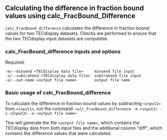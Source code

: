 ## Calculating the difference in fraction bound values using calc_FracBound_Difference

`calc_FracBound_difference` calculates the difference in fraction bound values for two TECdisplay datasets. Checks are performed to ensure that the two TECdisplay input datasets are compatible.

### calc_FracBound_difference inputs and options
  
Required:
```
-m/--minuend <TECdisplay data file>     minuend file input
-s/--subtrahend <TECdisplay data file>  subtrahend file input
-o/--out-name <output file name>        output file name
```

### Basic usage of calc_FracBound_difference

To calculate the difference in fraction bound values by subtracting `<input2>` from `<input1>`, run the command:
`calc_FracBound_difference -m <input1> -s <Input2> -o <output file name>`

This will generate the file `<output file name>`, which contains the TECdisplay data from both input files and the additional column "diff", which contains the difference values that were calculated.
